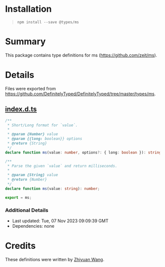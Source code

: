 # Installation
> `npm install --save @types/ms`

# Summary
This package contains type definitions for ms (https://github.com/zeit/ms).

# Details
Files were exported from https://github.com/DefinitelyTyped/DefinitelyTyped/tree/master/types/ms.
## [index.d.ts](https://github.com/DefinitelyTyped/DefinitelyTyped/tree/master/types/ms/index.d.ts)
````ts
/**
 * Short/Long format for `value`.
 *
 * @param {Number} value
 * @param {{long: boolean}} options
 * @return {String}
 */
declare function ms(value: number, options?: { long: boolean }): string;

/**
 * Parse the given `value` and return milliseconds.
 *
 * @param {String} value
 * @return {Number}
 */
declare function ms(value: string): number;

export = ms;

````

### Additional Details
 * Last updated: Tue, 07 Nov 2023 09:09:39 GMT
 * Dependencies: none

# Credits
These definitions were written by [Zhiyuan Wang](https://github.com/danny8002).
